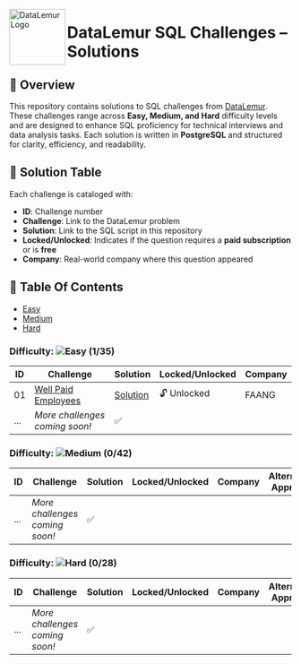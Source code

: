 <p align="left">
  <img src="https://datalemur.com/favicon.ico" alt="DataLemur Logo" width="100" align="left">
  <h1> DataLemur SQL Challenges – Solutions</h1>
</p>



## 📌 Overview  
This repository contains solutions to SQL challenges from [DataLemur](https://datalemur.com/). These challenges range across **Easy, Medium, and Hard** difficulty levels and are designed to enhance SQL proficiency for technical interviews and data analysis tasks. Each solution is written in **PostgreSQL** and structured for clarity, efficiency, and readability.  

## 📜 Solution Table  
Each challenge is cataloged with:  

- **ID**: Challenge number  
- **Challenge**: Link to the DataLemur problem  
- **Solution**: Link to the SQL script in this repository  
- **Locked/Unlocked**: Indicates if the question requires a **paid subscription** or is **free**  
- **Company**: Real-world company where this question appeared  
## 📂 Table Of Contents

- [Easy](#easy)
- [Medium](#medium)
- [Hard](#hard)
### Difficulty: ![Easy](https://img.shields.io/badge/Difficulty-Easy-brightgreen) **(1/35)** 

| ID  | Challenge | Solution | Locked/Unlocked | Company | 
|----|---------------------------------|-----------|----------------|---------|
| 01  | [Well Paid Employees](https://datalemur.com/questions/sql-well-paid-employees) | [Solution](https://github.com/Jayita11/SQLMastery_One-Stop_SQL_Interview_PrepHub/blob/main/DataLemur/Easy/01_Well_Paid_Employees.sql) | 🔓 Unlocked | FAANG | 
| ... | *More challenges coming soon!* | ✅ |

### Difficulty: ![Medium](https://img.shields.io/badge/Difficulty-Medium-brightgreen) **(0/42)** 
| ID  | Challenge | Solution | Locked/Unlocked | Company | Alternative Approach |
|----|---------------------------------|-----------|----------------|---------|----------------------|
| ... | *More challenges coming soon!* | ✅ |

### Difficulty: ![Hard](https://img.shields.io/badge/Difficulty-Hard-brightgreen) **(0/28)**  
| ID  | Challenge | Solution | Locked/Unlocked | Company | Alternative Approach |
|----|---------------------------------|-----------|----------------|---------|----------------------|
| ... | *More challenges coming soon!* | ✅ |




